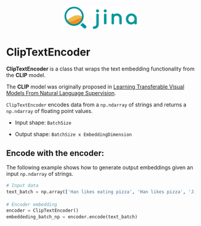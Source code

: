 <p align="center">
<img src="https://github.com/jina-ai/jina/blob/master/.github/logo-only.gif?raw=true" alt="Jina banner" width="200px">
</p>

# ClipTextEncoder

 **ClipTextEncoder** is a class that wraps the text embedding functionality from the **CLIP** model.

The **CLIP** model was originally proposed in  [Learning Transferable Visual Models From Natural Language Supervision](https://cdn.openai.com/papers/Learning_Transferable_Visual_Models_From_Natural_Language_Supervision.pdf).

`ClipTextEncoder` encodes data from a `np.ndarray` of strings and returns a `np.ndarray` of floating point values.

- Input shape: `BatchSize `

- Output shape: `BatchSize x EmbeddingDimension`

    

## Encode with the encoder:

The following example shows how to generate output embeddings given an input `np.ndarray` of strings.

```python
# Input data
text_batch = np.array(['Han likes eating pizza', 'Han likes pizza', 'Jina rocks'])

# Encoder embedding 
encoder = ClipTextEncoder()
embeddeding_batch_np = encoder.encode(text_batch)